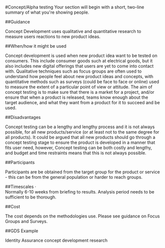 #Concept/Alpha testing
Your section will begin with a short, two-line summary of what you're showing people.

##Guidance

Concept Development uses qualitative and quantitative research to measure users reactions to new product ideas. 

##When/how it might be used

Concept development is used when new product idea want to be tested on consumers. This include consumer goods such at electrical goods, but it also includes new digital offerings that users are yet to come into contact with. Qualitative techniques such as focus groups are often used to understand how people feel about new product ideas and concepts, with quantitative methods such as surveys (could be face to face or online) used to measure the extent of a particular point of view or attitude. The aim of concept testing is to make sure that there is a market for a project, and/or ensure that when a product is released, teams know enough about the target audience, and what they want from a product for it to succeed and be used.

##Disadvantages

Concept testing can be a lengthy and lengthy process and it is not always possible, for all new products/service (or at least not to the same degree for all products). It could be argued that all new products should go through a concept testing stage to ensure the product is developed in a manner that fits user need, however, Concept testing can be both costly and lengthy, and budget and time restraints means that this is not always possible.

##Participants

Participants are be obtained from the target group for the product or service - this can be from the general population or harder to reach groups. 

##Timescales
·         
Normally 6-10 weeks from briefing to results. Analysis period needs to be sufficient to be thorough.

##Cost

The cost depends on the methodologies use. Please see guidance on Focus Groups and Surveys.

##GDS Example 

Identity Assurance concept development research
